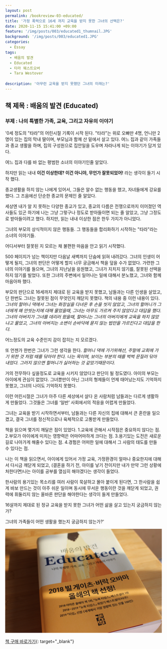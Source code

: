 ```yaml
---
layout: post
permalink: /bookreview-03-educated/
title: '가정 폭력으로 16세 까지 교육을 받지 못한 그녀의 선택은?'
date: 2020-11-15 15:41:00 +09:00
feature: '/img/posts/003/educated1_thumnail.JPG'
background: '/img/posts/003/educated1.JPG'
categories:
  - Essay
tags:
  - 배움의 발견
  - Educated
  - 타라 웨스트오버
  - Tara Westover

description: '아무런 교육을 받지 못했던 그녀의 미래는?'
---
```

## 책 제목 : 배움의 발견 (Educated)

### 부제 : 나의 특별한 가족, 교육, 그리고 자유의 이야기

'0세 정도의 "타라"의 어린시절 기록이 시작 된다.
"타라"는 위로 오빠만 4명, 언니만 2명이 있는 집의 막내 딸이며,
부모님과 함께 산 밑에서 살고 있다.
여느 집과 같이 가족들과 종교 생활을 하며, 집의 구성원으로 집안일을 도우며 자라나게 되는 이야기가 담겨 있다.

여느 집과 다를 바 없는 평범한 소녀의 이야기인줄 알았다.

하지만 읽는 내내 <b>이건 이상한데? 이건 아니야, 무언가 잘못되었어!</b> 라는 생각이 들기 시작 했다.

종교생활을 하지 않는 나에게 있어서, 그들은 알수 없는 행동을 했고, 자녀들에게 강요를 했다.
그 즈음에선 단순한 종교의 문제인 줄 알았다.

세상엔 내가 알 지 못하는 다양한 종교가 있고, 종교의 다름은 전쟁으로까지 이어졌던 역사들도 있곤 하기에
나는 그냥 그렇구나 정도로 받아들이면 되는 줄 알았고, 그냥 그정도로 받아들이려고 했다.
하지만, 읽는 내내 이상한 점은 한두 가지가 아니었다.

그녀의 부모의 상식적이지 않은 행동들.
그 행동들을 합리화하기 시작하는 "타라"라는 소녀의 이야기들.

어디서부터 잘못된 지 모르는 채 불편한 마음을 안고 읽기 시작했다.

500 페이지가 넘는 책이지만 다음날 새벽까지 단숨에 읽혀 내려갔다.
그녀의 인생이 어떻게 될지, 그녀의 판단은 어떻게 할지 너무 궁금해서 책을 덮을 수가 없었다.
가련한 그녀의 이야기를 들으며, 그녀의 지난날을 응원했고, 그녀가 지치지 않기를, 잘못된 선택을 하지 않기를 빌었다.
또한 그녀의 주변에서 일어나는 일에 대해서 분노했고, 그녀와 함께 마음아파 했다.

부모의 판단으로 16세까지 제대로 된 교육을 받지 못했고, 남들과는 다른 인생을 살았고, 단 한번도 그녀는 잘못된 점이 무엇인지 깨닫지 못했다. 책의 내용 중 이런 내용이 있다.
<i>그녀의 할머니 댁에서 그녀는 화장실을 다녀온 후 손을 씻지 않았고, 그녀의 할머니가 그녀에게 왜 안씻는지에 대해 물었을때, 그녀는 아무도 가르켜 주지 않았다고 대답을 했다.
그녀의 아버지가 그녀를 데리러 왔을때, 할머니는 그녀의 아버지에게 교육을 하지 않았냐고 물었고, 그녀의 아버지는 소변이 손바닥에 묻지 않는 법만을 가르킨다고 대답을 한다.</i>

어느정도의 교육 수준인지 감이 잡히는 지 모르겠다.

또 언젠가 한번은 그녀가 그런 생각을 한다.
<i>할머니 댁에 가기위해선, 주말에 교회에 가기 위한 것 처럼 때를 닦아야 한다. 나는 목이며, 보이는 부분의 때를 벅벅 문질러 닦아 내었다.
그러지 않으면 할머니가 싫어하는 것 같았기때문이다.</i>

거의 전무하다 싶을정도로 교육을 시키지 않았다고 판단이 될 정도였다.
아이의 부모는 아이에게 관심이 없었다.
그녀뿐만이 아닌 그녀의 형제들이 언제 태어났는지도 기억하지 못했고, 그녀의 나이도 기억하지 못했다.

이런 어린시절은 그녀가 아주 다른 세상에서 살다 온 사람처럼 남들과는 다르게 생활하게 만들었다.
그것들은 그녀를 ‘일반’ 사회에서의 적응을 어렵게 만들었다.

그녀는 교육을 받기 시작하면서부터, 남들과는 다른 자신의 집에 대해서 큰 혼란을 일으켰고, 결국 그녀를 정신적으로나 육체적으로 고통받게 만들었다.

책을 읽으며 몇가지 깨달은 점이 있었다.
1.교육에 관해서 시작점은 중요하지 않다는 점.
2.부모가 아이에게 미치는 영향력은 어마어마하게 크다는 점.
3.용기있는 도전은 새로운 길로 나아가게 해줄수 있다는 점.
4.경험은 어떠한 일에 대해서 그 사람의 태도를 만들 수 있다는 점.

나는 이 책을 읽으면서, 아이에게 있어서 가정 교육, 가정환경이 얼마나 중요한지에 대해서 다시금 깨닫게 되었고,
(결혼을 하기 전, 아이를 낳기 전이지만 내가 만약 그런 상황에 처한다면)나는 아이를 공부를 열심히 해야겠다는 생각이 들었다.

한사람의 용기있는 목소리를 여러 사람이 묵살하고 몰아 붙이게 된다면,
그 한사람을 쉽게 바보 만드는 것이 아주 쉬운 일이며 동시에 무서운 행동이란 것을 깨닫게 되었고, 권력에 휘둘리지 않는 올바른 판단을 해야한다는 생각이 들게 만들었다.

16살까지 제대로 된 정규 교육을 받지 못한 그녀가 어떤 삶을 살고 있는지 궁금하지 않는가?

그녀의 가족들이 어떤 생활을 했는지 궁금하지 않는가?'




![배움의 발견](/img/posts/003/educated2.JPG)

[책 구매 바로가기](https://book.naver.com/bookdb/book_detail.nhn?bid=15975184){: target="_blank"}
